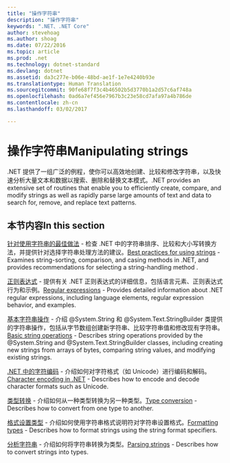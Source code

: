 ```yaml
---
title: "操作字符串"
description: "操作字符串"
keywords: ".NET、.NET Core"
author: stevehoag
ms.author: shoag
ms.date: 07/22/2016
ms.topic: article
ms.prod: .net
ms.technology: dotnet-standard
ms.devlang: dotnet
ms.assetid: da3c277e-b06e-48bd-ae1f-1e7e4240b93e
ms.translationtype: Human Translation
ms.sourcegitcommit: 90fe68f7f3c4b46502b5d3770b1a2d57c6af748a
ms.openlocfilehash: 0ad6a7ef456e7967b3c23e58cd7afa97a4b786de
ms.contentlocale: zh-cn
ms.lasthandoff: 03/02/2017

---
```


# <a name="manipulating-strings"></a><span data-ttu-id="a858e-104">操作字符串</span><span class="sxs-lookup"><span data-stu-id="a858e-104">Manipulating strings</span></span>

<span data-ttu-id="a858e-105">.NET 提供了一组广泛的例程，使你可以高效地创建、比较和修改字符串，以及快速分析大量文本和数据以搜索、删除和替换文本模式。</span><span class="sxs-lookup"><span data-stu-id="a858e-105">.NET provides an extensive set of routines that enable you to efficiently create, compare, and modify strings as well as rapidly parse large amounts of text and data to search for, remove, and replace text patterns.</span></span>

## <a name="in-this-section"></a><span data-ttu-id="a858e-106">本节内容</span><span class="sxs-lookup"><span data-stu-id="a858e-106">In this section</span></span>

<span data-ttu-id="a858e-107">[针对使用字符串的最佳做法](best-practices-strings.md) - 检查 .NET 中的字符串排序、比较和大小写转换方法，并提供针对选择字符串处理方法的建议。</span><span class="sxs-lookup"><span data-stu-id="a858e-107">[Best practices for using strings](best-practices-strings.md)  - Examines string-sorting, comparison, and casing methods in .NET, and provides recommendations for selecting a string-handling method .</span></span> 

<span data-ttu-id="a858e-108">[正则表达式](regular-expressions.md) - 提供有关 .NET 正则表达式的详细信息，包括语言元素、正则表达式行为和示例。</span><span class="sxs-lookup"><span data-stu-id="a858e-108">[Regular expressions](regular-expressions.md) - Provides detailed information about .NET regular expressions, including language elements, regular expression behavior, and examples.</span></span>

<span data-ttu-id="a858e-109">[基本字符串操作](basic-string-operations.md) - 介绍 @System.String 和 @System.Text.StringBuilder 类提供的字符串操作，包括从字节数组创建新字符串、比较字符串值和修改现有字符串。</span><span class="sxs-lookup"><span data-stu-id="a858e-109">[Basic string operations](basic-string-operations.md) - Describes string operations provided by the @System.String and @System.Text.StringBuilder classes, including creating new strings from arrays of bytes, comparing string values, and modifying existing strings.</span></span>

<span data-ttu-id="a858e-110">[.NET 中的字符编码](character-encoding.md) - 介绍如何对字符格式（如 Unicode）进行编码和解码。</span><span class="sxs-lookup"><span data-stu-id="a858e-110">[Character encoding in .NET](character-encoding.md) - Describes how to encode and decode character formats such as Unicode.</span></span>

<span data-ttu-id="a858e-111">[类型转换](type-conversion.md) - 介绍如何从一种类型转换为另一种类型。</span><span class="sxs-lookup"><span data-stu-id="a858e-111">[Type conversion](type-conversion.md) - Describes how to convert from one type to another.</span></span>

<span data-ttu-id="a858e-112">[格式设置类型](formatting-types.md) - 介绍如何使用字符串格式说明符对字符串设置格式。</span><span class="sxs-lookup"><span data-stu-id="a858e-112">[Formatting types](formatting-types.md) - Describes how to format strings using the string format specifiers.</span></span>

<span data-ttu-id="a858e-113">[分析字符串](parsing-strings.md) - 介绍如何将字符串转换为类型。</span><span class="sxs-lookup"><span data-stu-id="a858e-113">[Parsing strings](parsing-strings.md) - Describes how to convert strings into types.</span></span>


